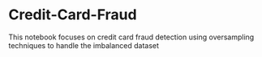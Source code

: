 # Credit-Card-Fraud
This notebook focuses on credit card fraud detection using oversampling techniques to handle the imbalanced dataset
